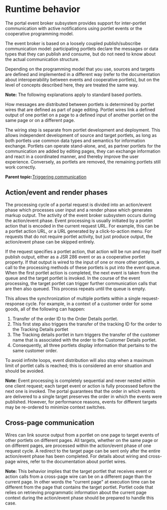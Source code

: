 # Runtime behavior 

The portal event broker subsystem provides support for inter-portlet communication with active notifications using portlet events or the cooperative programming model.

The event broker is based on a loosely coupled publish/subscribe communication model: participating portlets declare the messages or data types that they can publish and consume, but do not need to know about the actual communication structure.

Depending on the programming model that you use, sources and targets are defined and implemented in a different way \(refer to the documentation about interoperability between events and cooperative portlets\), but on the level of concepts described here, they are treated the same way.

**Note:** The following explanations apply to standard based portlets.

How messages are distributed between portlets is determined by portlet wires that are defined as part of page editing. Portlet wires link a defined output of one portlet on a page to a defined input of another portlet on the same page or on a different page.

The wiring step is separate from portlet development and deployment. This allows independent development of source and target portlets, as long as both portlets use common data types and semantics for information exchange. Portlets can operate stand-alone, and, as partner portlets for the communication are added by editing pages, they can exchange information and react in a coordinated manner, and thereby improve the user experience. Conversely, as portlets are removed, the remaining portlets still work correctly.

**Parent topic:**[Triggering communication ](../dev-portlet/pltcom_pubsub_msg_based.md)

## Action/event and render phases

The processing cycle of a portal request is divided into an action/event phase which processes user input and a render phase which generates markup output. The activity of the event broker subsystem occurs during the action/event phase. Event processing is usually initiated by a portlet action that is encoded in the current request URL. For example, this can be a portlet action URL, or a URL generated by a click-to-action menu. For requests that do not require portlet activity, but just produce output, the action/event phase can be skipped entirely.

If the request specifies a portlet action, that action will be run and may itself publish output, either as a JSR 286 event or as a cooperative portlet property. If that output is wired to the input of one or more other portlets, a call to the processing methods of these portlets is put into the event queue. When the first portlet action is completed, the next event is taken from the queue and the target portlet is invoked. In the course of the event processing, the target portlet can trigger further communication calls that are then also queued. This process repeats until the queue is empty.

This allows the synchronization of multiple portlets within a single request-response cycle. For example, in a context of a customer order for some goods, all of the following can happen:

1.  Transfer of the order ID to the Order Details portlet.
2.  This first step also triggers the transfer of the tracking ID for the order to the Tracking Details portlet
3.  The Tracking details portlet in turn triggers the transfer of the customer name that is associated with the order to the Customer Details portlet.
4.  Consequently, all three portlets display information that pertains to the same customer order.

To avoid infinite loops, event distribution will also stop when a maximum limit of portlet calls is reached; this is considered an error situation and should be avoided.

**Note:** Event processing is completely sequential and never nested within one client request; each target event or action is fully processed before the next one is invoked. The portal guarantees that the order in which events are delivered to a single target preserves the order in which the events were published. However, for performance reasons, events for different targets may be re-ordered to minimize context switches.

## Cross-page communication

Wires can link source output from a portlet on one page to target events of other portlets on different pages. All targets, whether on the same page or on different pages, are processed within the action/event phase of one request cycle. A redirect to the target page can be sent only after the entire action/event phase has been completed. For details about wiring and cross-page wires, refer to the documentation about portlet wires.

**Note:** This behavior implies that the target portlet that receives event or action calls from a cross-page wire can be on a different page than the current page. In other words the "current page" at execution time can be different from the page that contains the target portlet. Portlet code that relies on retrieving programmatic information about the current page context during the action/event phase should be prepared to handle this case.

